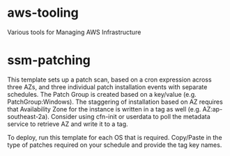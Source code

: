 # aws-tooling
Various tools for Managing AWS Infrastructure


# ssm-patching
This template sets up a patch scan, based on a cron expression across three AZs, and three individual patch installation events with separate schedules.  The Patch Group is created based on a key/value (e.g. PatchGroup:Windows). The staggering of installation based on AZ requires that Availability Zone for the instance is written in a tag as well (e.g. AZ:ap-southeast-2a).  Consider using cfn-init or userdata to poll the metadata service to retrieve AZ and write it to a tag.

To deploy, run this template for each OS that is required. Copy/Paste in the type of patches required on your schedule and provide the tag key names.
